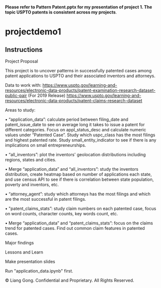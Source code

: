 **Please refer to Pattern Patent.pptx for my presentation of project 1. The topic USPTO patents is consistent across my projects**.

# projectdemo1

## Instructions

Project Proposal

This project is to uncover patterns in successfully patented cases among patent applications to USPTO and their associated inventors and attorneys. 

Data to work with: 
https://www.uspto.gov/learning-and-resources/electronic-data-products/patent-examination-research-dataset-public-pair (For 2019 Release)
https://www.uspto.gov/learning-and-resources/electronic-data-products/patent-claims-research-dataset

Areas to study: 

•	“application_data”: calculate period between filing_date and patent_issue_date to see on average long it takes to issue a patent for different categories. 
        Focus on appl_status_desc and calculate numeric values under “Patented Case”. Study which uspc_class has the most filings and highest patented rate. 
        Study small_entity_indicator to see if there is any implications on small entrepreneurships. 
        
•	“all_inventors”: plot the inventors' geolocation distributions including regions, states and cities.

•	Merge “application_data” and “all_inventors”: study the inventors distribution, create heatmap based on number of applications each state, 
        and use census API to see if there is correlation between state population, poverty and inventors, etc. 
        
•	“attorney_agent”: study which attorneys has the most filings and which are the most successful in patent filings. 

•	"patent_claims_stats”: study claim numbers on each patented case, focus on word counts, character counts, key words count, etc. 

•	Merge “application_data” and “patent_claims_stats”: focus on the claims trend for patented cases. Find out common claim features in patented cases. 

Major findings

Lessons and Learn

Make presentation slides

Run "application_data.ipynb" first.

© Liang Gong. Confidential and Proprietary. All Rights Reserved.

